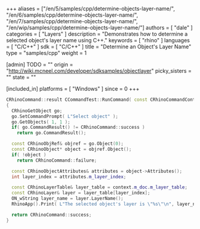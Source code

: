 +++
aliases = ["/en/5/samples/cpp/determine-objects-layer-name/", "/en/6/samples/cpp/determine-objects-layer-name/", "/en/7/samples/cpp/determine-objects-layer-name/", "/en/wip/samples/cpp/determine-objects-layer-name/"]
authors = [ "dale" ]
categories = [ "Layers" ]
description = "Demonstrates how to determine a selected object's layer name using C++."
keywords = [ "rhino" ]
languages = [ "C/C++" ]
sdk = [ "C/C++" ]
title = "Determine an Object's Layer Name"
type = "samples/cpp"
weight = 1

[admin]
TODO = ""
origin = "http://wiki.mcneel.com/developer/sdksamples/objectlayer"
picky_sisters = ""
state = ""

[included_in]
platforms = [ "Windows" ]
since = 0
+++

```cpp
CRhinoCommand::result CCommandTest::RunCommand( const CRhinoCommandContext& context )
{
  CRhinoGetObject go;
  go.SetCommandPrompt( L"Select object" );
  go.GetObjects( 1, 1 );
  if( go.CommandResult() != CRhinoCommand::success )
    return go.CommandResult();

  const CRhinoObjRef& objref = go.Object(0);
  const CRhinoObject* object = objref.Object();
  if( !object )
    return CRhinoCommand::failure;

  const CRhinoObjectAttributes& attributes = object->Attributes();
  int layer_index = attributes.m_layer_index;

  const CRhinoLayerTable& layer_table = context.m_doc.m_layer_table;
  const CRhinoLayer& layer = layer_table[layer_index];
  ON_wString layer_name = layer.LayerName();
  RhinoApp().Print( L"The selected object's layer is \"%s\"\n", layer_name );

  return CRhinoCommand::success;
}
```

